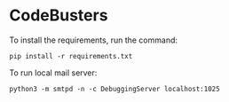 # CodeBusters

To install the requirements, run the command:
```
pip install -r requirements.txt
```

To run local mail server:

```
python3 -m smtpd -n -c DebuggingServer localhost:1025
```
